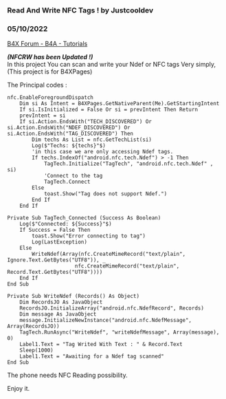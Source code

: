 ### Read And Write NFC Tags ! by Justcooldev
### 05/10/2022
[B4X Forum - B4A - Tutorials](https://www.b4x.com/android/forum/threads/140435/)

***(NFCRW has been Updated !)***  
In this project You can scan and write your Ndef or NFC tags Very simply,  
(This project is for B4XPages)  
  
The Principal codes :  

```B4X
nfc.EnableForegroundDispatch  
    Dim si As Intent = B4XPages.GetNativeParent(Me).GetStartingIntent  
    If si.IsInitialized = False Or si = prevIntent Then Return  
    prevIntent = si  
    If si.Action.EndsWith("TECH_DISCOVERED") Or si.Action.EndsWith("NDEF_DISCOVERED") Or si.Action.EndsWith("TAG_DISCOVERED") Then  
        Dim techs As List = nfc.GetTechList(si)  
        Log($"Techs: ${techs}"$)  
        'in this case we are only accessing Ndef tags.  
        If techs.IndexOf("android.nfc.tech.Ndef") > -1 Then  
            TagTech.Initialize("TagTech", "android.nfc.tech.Ndef" , si)  
            'Connect to the tag  
            TagTech.Connect  
        Else  
            toast.Show("Tag does not support Ndef.")  
        End If  
    End If
```

  

```B4X
Private Sub TagTech_Connected (Success As Boolean)  
    Log($"Connected: ${Success}"$)  
    If Success = False Then  
        toast.Show("Error connecting to tag")  
        Log(LastException)  
    Else  
        WriteNdef(Array(nfc.CreateMimeRecord("text/plain", Ignore.Text.GetBytes("UTF8")), _  
                      nfc.CreateMimeRecord("text/plain", Record.Text.GetBytes("UTF8"))))  
    End If  
End Sub  
  
Private Sub WriteNdef (Records() As Object)  
    Dim RecordsJO As JavaObject  
    RecordsJO.InitializeArray("android.nfc.NdefRecord", Records)  
    Dim message As JavaObject  
    message.InitializeNewInstance("android.nfc.NdefMessage", Array(RecordsJO))  
    TagTech.RunAsync("WriteNdef", "writeNdefMessage", Array(message), 0)  
    Label1.Text = "Tag Writed With Text : " & Record.Text  
    Sleep(1000)  
    Label1.Text = "Awaiting for a Ndef tag scanned"  
End Sub
```

  
  
The phone needs NFC Reading possibility.  
  
Enjoy it.